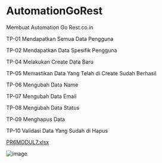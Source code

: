 # AutomationGoRest

Membuat Automation Go Rest.co.in

TP-01 Mendapatkan Semua Data Pengguna

TP-02 Mendapatkan Data Spesifik Pengguna

TP-04 Melakukan Create Data Baru

TP-05 Memastikan Data Yang Telah di Create Sudah Berhasil

TP-06 Mengubah Data Name

TP-07 Mengubah Data Email

TP-08 Mengubah Data Status

TP-09 Menghapus Data

TP-10 Validasi Data Yang Sudah di Hapus

[PR6MODUL7.xlsx](https://github.com/AdMaulanaR/AutomationGoRest/files/13062954/PR6MODUL7.xlsx)

![image](https://github.com/AdMaulanaR/AutomationGoRest/assets/142900841/00db8bde-b152-4397-a5fd-af8365ef1bef)
